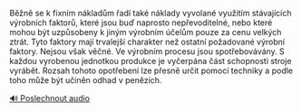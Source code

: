 
Běžně se k fixním nákladům řadí také náklady vyvolané využitím stávajících výrobních faktorů, které jsou buď naprosto nepřevoditelné, nebo které mohou být uzpůsobeny k jiným výrobním účelům pouze za cenu velkých ztrát. Tyto faktory mají trvalejší charakter než ostatní požadované výrobní faktory. Nejsou však věčné. Ve výrobním procesu jsou spotřebovávány. S každou vyrobenou jednotkou produkce je vyčerpána část schopnosti stroje vyrábět. Rozsah tohoto opotřebení lze přesně určit pomocí techniky a podle toho může být učiněn odhad v penězích.

[🔊 Poslechnout audio](/data/7-paragraphs/audio/chapter_63/para_006-Bn-se-k-fixnm-nkladm-ad-tak-nklady-vyvol.mp3)
